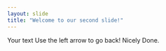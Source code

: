 ```yaml
---
layout: slide
title: "Welcome to our second slide!"
---
```

Your text
Use the left arrow to go back!
Nicely Done.

